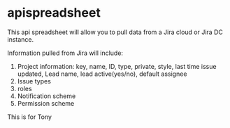 # apispreadsheet

This api spreadsheet will allow you to pull data from a Jira cloud or Jira DC instance.  

Information pulled from Jira will include:
1.  Project information:  key, name, ID, type, private, style, last time issue updated, Lead name, lead active(yes/no), default assignee
2.  Issue types
3.  roles
4.  Notification scheme
5.  Permission scheme

This is for Tony
